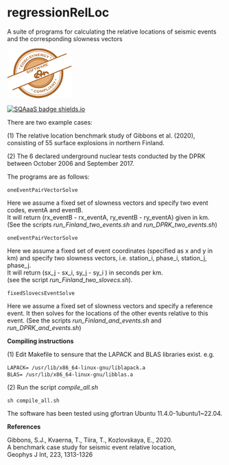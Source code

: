 # regressionRelLoc
A suite of programs for calculating the relative locations of seismic events and the corresponding slowness vectors

[![SQAaaS badge](https://github.com/EOSC-synergy/SQAaaS/raw/master/badges/badges_150x116/badge_software_bronze.png)](https://api.eu.badgr.io/public/assertions/ncpA6jz6S9ajG8uvSar2rg "SQAaaS bronze badge achieved")  

[![SQAaaS badge shields.io](https://img.shields.io/badge/sqaaas%20software-bronze-e6ae77)](https://api.eu.badgr.io/public/assertions/ncpA6jz6S9ajG8uvSar2rg "SQAaaS bronze badge achieved")  

There are two example cases:  

(1) The relative location benchmark study of Gibbons et al. (2020), consisting of 55 surface explosions in northern Finland.  

(2) The 6 declared underground nuclear tests conducted by the DPRK between October 2006 and September 2017.  

The programs are as follows:  

```
oneEventPairVectorSolve
```
Here we assume a fixed set of slowness vectors and specify two event codes, eventA and eventB.  
It will return (rx_eventB - rx_eventA, ry_eventB - ry_eventA) given in km.  
(See the scripts *run_Finland_two_events.sh* and *run_DPRK_two_events.sh*)  

```
oneEventPairVectorSolve
```
Here we assume a fixed set of event coordinates (specified as x and y in km) and specify two slowness vectors, i.e. station_i, phase_i, station_j, phase_j.  
It will return (sx_j - sx_i, sy_j - sy_i ) in seconds per km.  
(see the script *run_Finland_two_slovecs.sh*).  

```
fixedSlovecsEventSolve
```
Here we assume a fixed set of slowness vectors and specify a reference event. It then solves for the locations of the other events relative to this event.
(See the scripts *run_Finland_and_events.sh* and *run_DPRK_and_events.sh*)

**Compiling instructions**  

(1) Edit Makefile to sensure that the LAPACK and BLAS libraries exist. e.g.  

```
LAPACK= /usr/lib/x86_64-linux-gnu/liblapack.a
BLAS= /usr/lib/x86_64-linux-gnu/libblas.a
```

(2) Run the script *compile_all.sh*  

```
sh compile_all.sh
```

The software has been tested using gfortran Ubuntu 11.4.0-1ubuntu1~22.04.



**References**  

Gibbons, S.J., Kvaerna, T., Tiira, T., Kozlovskaya, E., 2020.  
A benchmark case study for seismic event relative location,  
Geophys J Int, 223, 1313-1326  

